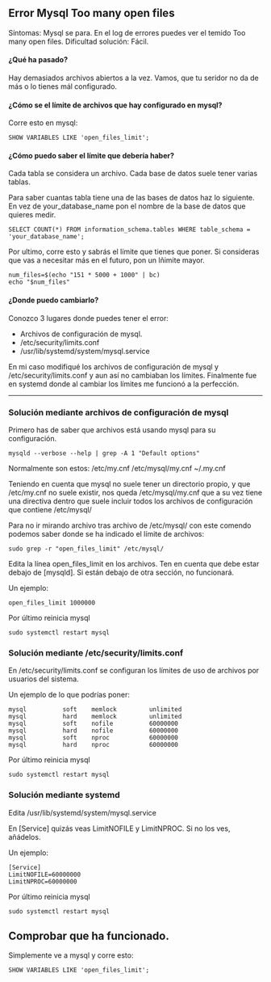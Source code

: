 ## Error Mysql Too many open files

Síntomas: Mysql se para. En el log de errores puedes ver el temido Too many open files.
Dificultad solución: Fácil.


#### ¿Qué ha pasado?
Hay demasiados archivos abiertos a la vez. Vamos, que tu seridor no da de más o lo tienes mál configurado.

#### ¿Cómo se el límite de archivos que hay configurado en mysql?
Corre esto en mysql:
```console
SHOW VARIABLES LIKE 'open_files_limit';
```

#### ¿Cómo puedo saber el límite que debería haber?
Cada tabla se considera un archivo. Cada base de datos suele tener varias tablas.

Para saber cuantas tabla tiene una de las bases de datos haz lo siguiente. En vez de your_database_name pon el nombre de la base de datos que quieres medir.
```console
SELECT COUNT(*) FROM information_schema.tables WHERE table_schema = 'your_database_name';
```

Por ultimo, corre esto y sabrás el límite que tienes que poner. Si consideras que vas a necesitar más en el futuro, pon un lñimite mayor.
```console
num_files=$(echo "151 * 5000 + 1000" | bc)
echo "$num_files"
```

#### ¿Donde puedo cambiarlo?
Conozco 3 lugares donde puedes tener el error:
- Archivos de configuración de mysql.
- /etc/security/limits.conf
- /usr/lib/systemd/system/mysql.service

En mi caso modifiqué los archivos de configuración de mysql y /etc/security/limits.conf y aun así no cambiaban los límites. Finalmente fue en systemd donde al cambiar los límites me funcionó a la perfección.

---

### Solución mediante archivos de configuración de mysql

Primero has de saber que archivos está usando mysql para su configuración.
```console
mysqld --verbose --help | grep -A 1 "Default options"
```
Normalmente son estos: /etc/my.cnf /etc/mysql/my.cnf ~/.my.cnf

Teniendo en cuenta que mysql no suele tener un directorio propio, y que /etc/my.cnf no suele existir, nos queda /etc/mysql/my.cnf  que a su vez tiene una directiva dentro que suele incluir todos los archivos de configuración que contiene /etc/mysql/

Para no ir mirando archivo tras archivo de /etc/mysql/ con este comendo podemos saber donde se ha indicado el límite de archivos:
```console
sudo grep -r "open_files_limit" /etc/mysql/
```
Edita la línea open_files_limit en los archivos. Ten en cuenta que debe estar debajo de [mysqld]. Si están debajo de otra sección, no funcionará.

Un ejemplo:
```console
open_files_limit 1000000
```
Por último reinicia mysql
```console
sudo systemctl restart mysql
```

### Solución mediante /etc/security/limits.conf

En /etc/security/limits.conf se configuran los límites de uso de archivos por usuarios del sistema.

Un ejemplo de lo que podrías poner:
```console
mysql          soft    memlock         unlimited
mysql          hard    memlock         unlimited
mysql          soft    nofile          60000000
mysql          hard    nofile          60000000
mysql          soft    nproc           60000000
mysql          hard    nproc           60000000
```
Por último reinicia mysql
```console
sudo systemctl restart mysql
```

### Solución mediante systemd

Edita  /usr/lib/systemd/system/mysql.service

En [Service] quizás veas LimitNOFILE y LimitNPROC. Si no los ves, añádelos.

Un ejemplo:
```console
[Service]
LimitNOFILE=60000000
LimitNPROC=60000000
```
Por último reinicia mysql
```console
sudo systemctl restart mysql
```


## Comprobar que ha funcionado.
Simplemente ve a mysql y corre esto:
```console
SHOW VARIABLES LIKE 'open_files_limit';
```
